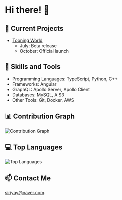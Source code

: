 <!-- ## Top Languages
[![Top Languages](https://github-readme-stats.vercel.app/api/top-langs/?username=yeonjaee&layout=pie&theme=radical&hide=Jupyter%20Notebook,HTML,SCSS,CSS)](https://github.com/anuraghazra/github-readme-stats) -->

# Hi there! 👋

## 🔭 Current Projects

- [Tooning World](https://hello.tooning.io/community/kr)
  - July: Beta release
  - October: Official launch

## 🌱 Skills and Tools

- Programming Languages: TypeScript, Python, C++
- Frameworks: Angular
- GraphQL: Apollo Server, Apollo Client
- Databases: MySQL, A S3
- Other Tools: Git, Docker, AWS

## 📊 Contribution Graph

![Contribution Graph](https://github-readme-streak-stats.herokuapp.com/?user=yeonjaee&theme=radical)

## 💻 Top Languages

![Top Languages](https://github-readme-stats.vercel.app/api/top-langs/?username=yeonjaee&layout=compact&theme=radical&exclude_repo=Jupyter-Notebook)

## 📫 Contact Me

[siriyay@naver.com](mailto:siriyay@naver.com).
